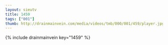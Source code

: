 ```yaml
--- 
layout: sieutv
title: 1459
tags: ["001"]
thumb: http://drainmainvein.com/media/videos/tmb/000/001/459/player.jpg
---
```

{% include drainmainvein key="1459" %} 
